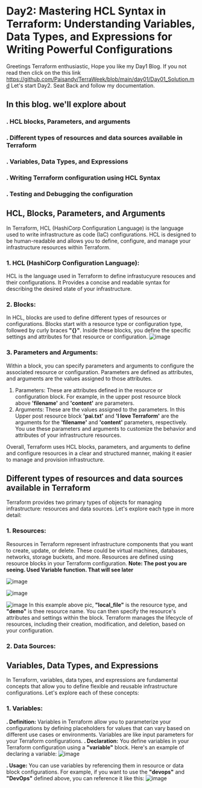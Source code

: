 # Day2: Mastering HCL Syntax in Terraform: Understanding Variables, Data Types, and Expressions for Writing Powerful Configurations
Greetings Terraform enthusiastic, Hope you like my Day1 Blog. If you not read then click on the this link https://github.com/Paisandy/TerraWeek/blob/main/day01/Day01_Solution.md 
Let's start Day2. Seat Back and follow my documentation.

## In this blog. we'll explore about
### **.** HCL blocks, Parameters, and arguments
### **.** Different types of resources and data sources available in Terraform
### **.** Variables, Data Types, and Expressions
### **.** Writing Terraform configuration using HCL Syntax
### **.** Testing and Debugging the configuration

## HCL, Blocks, Parameters, and Arguments
In Terraform, HCL (HashiCorp Configuration Language) is the language used to write infrastructure as code (IaC) configurations. HCL is designed to be human-readable and allows you to define, configure, and manage your infrastructure resources within Terraform.

### 1. HCL (HashiCorp Configuration Language):
HCL is the language used in Terraform to define infrastucyure resouces and their configurations. It Provides a concise and readable syntax for describing the desired state of your infrastructure.

### 2. Blocks:
In HCL, blocks are used to define different types of resources or configurations. Blocks start with a resource type or configuration type, followed by curly braces **"{}"**. Inside these blocks, you define the specific settings and attributes for that resource or configuration. 
![image](https://github.com/Paisandy/TerraWeek/assets/115485972/0664b115-434c-42e6-bc5c-cd892c64b8d6)

### 3. Parameters and Arguments:
Within a block, you can specify parameters and arguments to configure the associated resource or configuration. Parameters are defined as attributes, and arguments are the values assigned to those attributes.
1. Parameters: These are attributes defined in the resource or configuration block. For example, in the upper post resource block above **'filename'** and **'content'** are parameters.
2. Arguments: These are the values assigned to the parameters. In this Upper post resource block **'pai.txt'** and **'I love Terraform'** are the arguments for the **'filename'** and **'content'** parameters, respectively.
You use these parameters and arguments to customize the behavior and attributes of your infrastructure resources.

Overall, Terraform uses HCL blocks, parameters, and arguments to define and configure resources in a clear and structured manner, making it easier to manage and provision infrastructure.

## Different types of resources and data sources available in Terraform
Terraform provides two primary types of objects for managing infrastructure: resources and data sources. Let's explore each type in more detail:

### 1. Resources:
Resources in Terraform represent infrastructure components that you want to create, update, or delete. These could be virtual machines, databases, networks, storage buckets, and more. Resources are defined using resource blocks in your Terraform configuration. 
**Note: The post you are seeing. Used Variable function. That will see later**

![image](https://github.com/Paisandy/TerraWeek/assets/115485972/bc7f9853-06b0-478f-b19b-98cd0fe7d41b)

![image](https://github.com/Paisandy/TerraWeek/assets/115485972/15a6b725-3adb-44ba-ab52-dd1481606a65)

![image](https://github.com/Paisandy/TerraWeek/assets/115485972/e31b4283-f5e4-4464-8b49-8a1af8d992cd)
In this example above pic, **"local_file"** is the resource type, and **"demo"** is thee resource name. You can then specify the resource's attributes and settings within the block.
Terraform manages the lifecycle of resources, including their creation, modification, and deletion, based on your configuration.

### 2. Data Sources:







## Variables, Data Types, and Expressions
In Terraform, variables, data types, and expressions are fundamental concepts that allow you to define flexible and reusable infrastructure configurations. Let's explore each of these concepts:

### 1. Variables:
**. Definition:** Variables in Terraform allow you to parameterize your configurations by defining placeholders for values that can vary based on different use cases or environments. Variables are like input parameters for your Terraform configurations.
**. Declaration:** You define variables in your Terraform configuration using a **"variable"** block. Here's an example of declaring a variable:
![image](https://github.com/Paisandy/TerraWeek/assets/115485972/b3a50b0d-19d3-422a-a7a1-3ff2291f6614)

**. Usage:** You can use variables by referencing them in resource or data block configurations. For example, if you want to use the **"devops"** and **"DevOps"**  defined above, you can reference it like this:
![image](https://github.com/Paisandy/TerraWeek/assets/115485972/f84af385-7263-4b01-ab22-eb9510cf4441)


